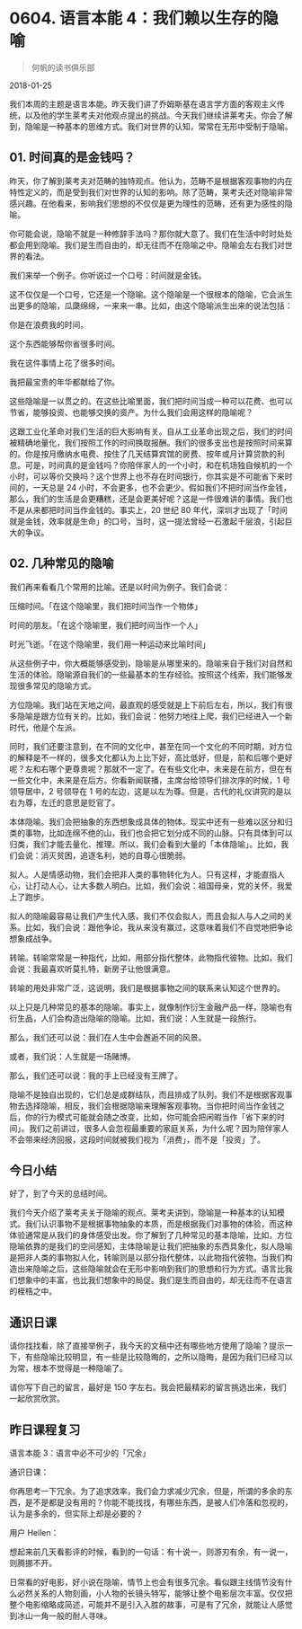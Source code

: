 # 0604. 语言本能 4：我们赖以生存的隐喻

> 何帆的读书俱乐部

2018-01-25

我们本周的主题是语言本能。昨天我们讲了乔姆斯基在语言学方面的客观主义传统，以及他的学生莱考夫对他观点提出的挑战。今天我们继续讲莱考夫。你会了解到，隐喻是一种基本的思维方式。我们对世界的认知，常常在无形中受制于隐喻。

## 01. 时间真的是金钱吗？

昨天，你了解到莱考夫对范畴的独特观点。他认为，范畴不是根据客观事物的内在特性定义的，而是受到我们对世界的认知的影响。除了范畴，莱考夫还对隐喻非常感兴趣。在他看来，影响我们思想的不仅仅是更为理性的范畴，还有更为感性的隐喻。

你可能会说，隐喻不就是一种修辞手法吗？那你就大意了。我们在生活中时时处处都会用到隐喻。我们是生而自由的，却无往而不在隐喻之中。隐喻会左右我们对世界的看法。

我们来举一个例子。你听说过一个口号：时间就是金钱。

这不仅仅是一个口号，它还是一个隐喻。这个隐喻是一个很根本的隐喻，它会派生出更多的隐喻，瓜瓞绵绵，一来来一串。比如，由这个隐喻派生出来的说法包括：

你是在浪费我的时间。

这个东西能够帮你省很多时间。

我在这件事情上花了很多时间。

我把最宝贵的年华都献给了你。

这些隐喻是一以贯之的。在这些比喻里面，我们把时间当成一种可以花费、也可以节省，能够投资、也能够交换的资产。为什么我们会用这样的隐喻呢？

这跟工业化革命对我们生活的巨大影响有关。自从工业革命出现之后，我们的时间被精确地量化，我们按照工作的时间换取报酬。我们的很多支出也是按照时间来算的。你是按月缴纳水电费、按住了几天结算宾馆的房费、按年或月计算贷款的利息。可是，时间真的是金钱吗？你陪伴家人的一个小时，和在机场独自候机的一个小时，可以等价交换吗？这个世界上也不存在时间银行，你其实是不可能省下来时间的，一天总是 24 小时，不会更多，也不会更少。假如我们不把时间当作金钱，那么，我们的生活是会更糟糕，还是会更美好呢？这是一件很难讲的事情。我们也不是从来都把时间当作金钱的。事实上，20 世纪 80 年代，深圳才出现了「时间就是金钱，效率就是生命」的口号，当时，这一提法曾经一石激起千层浪，引起巨大的争议。

## 02. 几种常见的隐喻

我们再来看看几个常用的比喻。还是以时间为例子。我们会说：

压缩时间。「在这个隐喻里，我们把时间当作一个物体」

时间的朋友。「在这个隐喻里，我们把时间当作一个人」

时光飞逝。「在这个隐喻里，我们用一种运动来比喻时间」

从这些例子中，你大概能够感受到，隐喻是从哪里来的。隐喻来自于我们对自然和生活的体验。隐喻源自我们的一些最基本的生存经验。按照这个线索，我们能够发现很多常见的隐喻方式。

方位隐喻。我们站在天地之间，最直观的感受就是上下前后左右，所以，我们有很多隐喻是跟方位有关的。比如，我们会说：他努力地往上爬，我们已经进入一个新时代，他是个左派。

同时，我们还要注意到，在不同的文化中，甚至在同一个文化的不同时期，对方位的解释是不一样的，很多文化都认为上比下好，高比低好，但是，前和后哪个更好呢？左和右哪个更尊贵呢？那就不一定了。在有些文化中，未来是在前方，但在有一些文化中，未来是在后方。你看新闻联播，主席台给领导们排次序的时候，1 号领导居中，2 号领导在 1 号的左边，这是以左为尊。但是，古代的礼仪讲究的是以右为尊，左迁的意思是贬官了。

本体隐喻。我们会把抽象的东西想象成具体的物体。现实中还有一些难以区分和归类的事物，比如连绵不绝的山，我们也会把它划分成不同的山脉。只有具体到可以归类，我们才能去量化、推理。所以，我们会看到大量的「本体隐喻」。比如，我们会说：消灭贫困，追逐名利，她的自尊心很脆弱。

拟人。人是情感动物，我们会把非人类的事物转化为人。只有这样，才能直指人心，让打动人心，让大多数人明白。比如，我们会说：祖国母亲，党的关怀，我爱上了跑步。

拟人的隐喻最容易让我们产生代入感，我们不仅会拟人，而且会拟人与人之间的关系。比如，我们会说：跟他争论，我从来没有赢过，这意味着我们不自觉地把争论想象成战争。

转喻。转喻常常是一种指代，比如，用部分指代整体，此物指代彼物。比如，我们会说：我最喜欢听莫扎特，新房子让他很满意。

转喻的用处非常广泛，这说明，我们是根据事物之间的联系来认知这个世界的。

以上只是几种常见的基本的隐喻。事实上，就像制作衍生金融产品一样，隐喻也有衍生品，人们会构造出隐喻的隐喻。比如，我们说：人生就是一段旅行。

那么，我们还可以说：我们在人生中会邂逅不同的风景。

或者，我们说：人生就是一场赌博。

那么，我们还可以说：我的手上已经没有王牌了。

隐喻不是独自出现的，它们总是成群结队，而且排成了队列。我们不是根据客观事物去选择隐喻，相反，我们会根据隐喻来理解客观事物。当你把时间当作金钱之后，你的行为模式可能就会随之改变，比如，你可能会把闲暇当作「省下来的时间」。我们之前讲过，很多人会忽视最重要的家庭关系，为什么呢？因为陪伴家人不会带来经济回报，这段时间就被我们视为「消费」，而不是「投资」了。

## 今日小结

好了，到了今天的总结时间。

我们今天介绍了莱考夫关于隐喻的观点。莱考夫讲到，隐喻是一种基本的认知模式。我们认识事物不是根据事物抽象的本质，而是根据我们对事物的体验，而这种体验通常是从我们的身体感受出发。你了解到了几种常见的基本隐喻，比如，方位隐喻依靠的是我们的空间感知，主体隐喻是让我们把抽象的东西具象化，拟人隐喻是把非人类的事物拟人化，转喻则是以部分指代整体，以此物指代彼物。当我们构造出来隐喻之后，这些隐喻就会在无形中影响到我们的思想和行为方式。语言比我们想象中的丰富，也比我们想象中的局促。我们是生而自由的，却无往而不在语言的桎梏之中。

## 通识日课

请你找找看，除了直接举例子，我今天的文稿中还有哪些地方使用了隐喻？提示一下，有些隐喻比较明显，有一些是比较隐晦的，之所以隐晦，是因为我们已经习以为常，根本不觉得是一种隐喻了。

请你写下自己的留言，最好是 150 字左右。我会把最精彩的留言挑选出来，我们一起欣赏欣赏。

## 昨日课程复习

语言本能 3：语言中必不可少的「冗余」

通识日课：

你再思考一下冗余。为了追求效率，我们会力求减少冗余，但是，所谓的多余的东西，是不是都是没有用的？你能不能找找，有哪些东西，是被人们冷落和忽视的，认为是多余的，但实际上却是必要的？

用户 Hellen：

想起来前几天看影评的时候，看到的一句话：有十说一，则游刃有余，有一说一，则腾挪不开。

日常看的好电影，好小说在隐喻，情节上也会有很多冗余。看似跟主线情节没有什么必然关系的人物刻画，小人物的长镜头特写，能够让整个电影层次丰富。仅仅把整个电影缩略成简述，可能并不是引入入胜的故事，可是有了冗余，就能让人感觉到冰山一角一般的耐人寻味。

